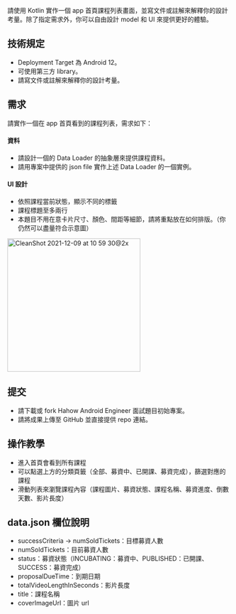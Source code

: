 
請使用 Kotlin 實作一個 app 首頁課程列表畫面，並寫文件或註解來解釋你的設計考量。除了指定需求外，你可以自由設計 model 和 UI 來提供更好的體驗。

## 技術規定
- Deployment Target 為 Android 12。
- 可使用第三方 library。
- 請寫文件或註解來解釋你的設計考量。

## 需求
請實作一個在 app 首頁看到的課程列表，需求如下：

#### 資料
- 請設計一個的 Data Loader 的抽象層來提供課程資料。
- 請用專案中提供的 json file 實作上述 Data Loader 的一個實例。

#### UI 設計
- 依照課程當前狀態，顯示不同的標籤
- 課程標題至多兩行
- 本題目不用在意卡片尺寸、顏色、間距等細節，請將重點放在如何排版。（你仍然可以盡量符合示意圖）
<img width="300" alt="CleanShot 2021-12-09 at 10 59 30@2x" src="https://user-images.githubusercontent.com/76472179/145350022-b4624fe0-2612-4fdb-950c-da6898ca4166.png">

## 提交

- 請下載或 fork Hahow Android Engineer 面試題目初始專案。
- 請將成果上傳至 GitHub 並直接提供 repo 連結。

## 操作教學

- 進入首頁會看到所有課程
- 可以點選上方的分類頁籤（全部、募資中、已開課、募資完成），篩選對應的課程
- 滑動列表來瀏覽課程內容（課程圖片、募資狀態、課程名稱、募資進度、倒數天數、影片長度）

## data.json 欄位說明
- successCriteria -> numSoldTickets：目標募資人數
- numSoldTickets：目前募資人數
- status：募資狀態（INCUBATING：募資中、PUBLISHED：已開課、SUCCESS：募資完成）
- proposalDueTime：到期日期
- totalVideoLengthInSeconds：影片長度
- title：課程名稱
- coverImageUrl：圖片 url
